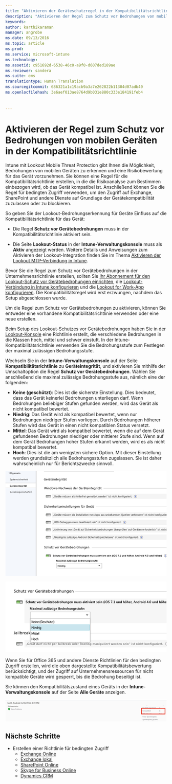 ```yaml
---
title: "Aktivieren der Geräteschutzregel in der Kompatibilitätsrichtlinie | Microsoft Intune"
description: "Aktivieren der Regel zum Schutz vor Bedrohungen von mobilen Geräten in der Gerätekompatibilitätsrichtlinie."
keywords: 
author: karthikaraman
manager: angrobe
ms.date: 09/13/2016
ms.topic: article
ms.prod: 
ms.service: microsoft-intune
ms.technology: 
ms.assetid: c951692d-6538-46c0-a9f0-d607ded189ae
ms.reviewer: sandera
ms.suite: ems
translationtype: Human Translation
ms.sourcegitcommit: 686321a1c19acb9a3a7e262822b11304d07adb40
ms.openlocfilehash: 3e6aef013ae8764d9b031e880c333e184191feb4


---
```


# <a name="enable-device-threat-protection-rule-in-the-compliance-policy"></a>Aktivieren der Regel zum Schutz vor Bedrohungen von mobilen Geräten in der Kompatibilitätsrichtlinie
Intune mit Lookout Mobile Threat Protection gibt Ihnen die Möglichkeit, Bedrohungen von mobilen Geräten zu erkennen und eine Risikobewertung für das Gerät vorzunehmen. Sie können eine Regel für die Kompatibilitätsrichtlinie erstellen, in die die Risikoanalyse zum Bestimmen einbezogen wird, ob das Gerät kompatibel ist. Anschließend können Sie die Regel für bedingten Zugriff verwenden, um den Zugriff auf Exchange, SharePoint und andere Dienste auf Grundlage der Gerätekompatibilität zuzulassen oder zu blockieren.

So geben Sie der Lookout-Bedrohungserkennung für Geräte Einfluss auf die Kompatibilitätsrichtlinie für das Gerät:

* Die Regel **Schutz vor Gerätebedrohungen** muss in der Kompatibilitätsrichtlinie aktiviert sein.

* Die Seite **Lookout-Status** in der **Intune-Verwaltungskonsole** muss als **Aktiv** angezeigt werden. Weitere Details und Anweisungen zum Aktivieren der Lookout-Integration finden Sie im Thema [Aktivieren der Lookout MTP-Verbindung in Intune](enable-lookout-mtp-connection-in-intune.md).


Bevor Sie die Regel zum Schutz vor Gerätebedrohungen in der Unternehmensrichtlinie erstellen, sollten Sie [Ihr Abonnement für den Lookout-Schutz vor Gerätebedrohungen einrichten](set-up-your-subscription-with-lookout-mtp.md), die [Lookout-Verbindung in Intune konfigurieren](enable-lookout-mtp-connection-in-intune.md) und die [Lookout for Work-App konfigurieren](configure-and-deploy-lookout-for-work-apps.md). Die Kompatibilitätsregel wird erst erzwungen, nachdem das Setup abgeschlossen wurde.

Um die Regel zum Schutz vor Gerätebedrohungen zu aktivieren, können Sie entweder eine vorhandene Kompatibilitätsrichtlinie verwenden oder eine neue erstellen.

Beim Setup des Lookout-Schutzes vor Gerätebedrohungen haben Sie in der [Lookout-Konsole](https://aad.lookout.com) eine Richtlinie erstellt, die verschiedene Bedrohungen in die Klassen hoch, mittel und schwer einstuft. In der Intune-Kompatibilitätsrichtlinie verwenden Sie die Bedrohungsstufe zum Festlegen der maximal zulässigen Bedrohungsstufe.

Wechseln Sie in der **Intune-Verwaltungskonsole** auf der Seite **Kompatibilitätsrichtlinie** zu **Geräteintegrität**, und aktivieren Sie mithilfe der Umschaltoption die Regel **Schutz vor Gerätebedrohungen**. Wählen Sie anschließend die maximal zulässige Bedrohungsstufe aus, nämlich eine der folgenden:
* **Keine (geschützt)**: Dies ist die sicherste Einstellung.  Dies bedeutet, dass das Gerät keinerlei Bedrohungen unterliegen darf.  Wenn Bedrohungen beliebiger Stufen gefunden werden, wird das Gerät als nicht kompatibel bewertet.  
* **Niedrig**: Das Gerät wird als kompatibel bewertet, wenn nur Bedrohungen niedriger Stufen vorliegen. Durch Bedrohungen höherer Stufen wird das Gerät in einen nicht kompatiblen Status versetzt.
* **Mittel**: Das Gerät wird als kompatibel bewertet, wenn die auf dem Gerät gefundenen Bedrohungen niedriger oder mittlerer Stufe sind. Wenn auf dem Gerät Bedrohungen hoher Stufen erkannt werden, wird es als nicht kompatibel bewertet.
* **Hoch**: Dies ist die am wenigsten sichere Option. Mit dieser Einstellung werden grundsätzlich alle Bedrohungsstufen zugelassen. Sie ist daher wahrscheinlich nur für Berichtszwecke sinnvoll.

![Screenshot mit der Einstellung der Regel zum Schutz vor Gerätebedrohungen in ](../media/mtp/mtp-compliance-policy-rule.png)

![Screenshot der Option für die Bedrohungsstufe für die Einstellung der Regel zum Schutz vor Gerätebedrohungen](../media/mtp/mtp-compliance-policy-setting.png)

Wenn Sie für Office 365 und andere Dienste Richtlinien für den bedingten Zugriff erstellen, wird die oben dargestellte Kompatibilitätsbewertung berücksichtigt, und der Zugriff auf Unternehmensressourcen für nicht kompatible Geräte wird gesperrt, bis die Bedrohung beseitigt ist.

Sie können den Kompatibilitätszustand eines Geräts in der **Intune-Verwaltungskonsole** auf der Seite **Alle Geräte** anzeigen.

![Screenshot der Seite für Geräte in der Intune-Verwaltungskonsole mit Kompatibilitätsstatus eines Geräts](../media/mtp/mtp-device-status-intune-console.png)

## <a name="next-steps"></a>Nächste Schritte
* Erstellen einer Richtlinie für bedingten Zugriff
  * [Exchange Online](restrict-access-to-exchange-online-with-microsoft-intune.md)
  * [Exchange lokal](restrict-access-to-exchange-onpremises-with-microsoft-intune.md)
  * [SharePoint Online](restrict-access-to-sharepoint-online-with-microsoft-intune.md)
  * [Skype for Business Online](restrict-access-to-skype-for-business-online-with-microsoft-intune.md)
  * [Dynamics CRM](restrict-access-to-dynamics-crm-online-with-microsoft-intune.md)



<!--HONumber=Nov16_HO5-->


